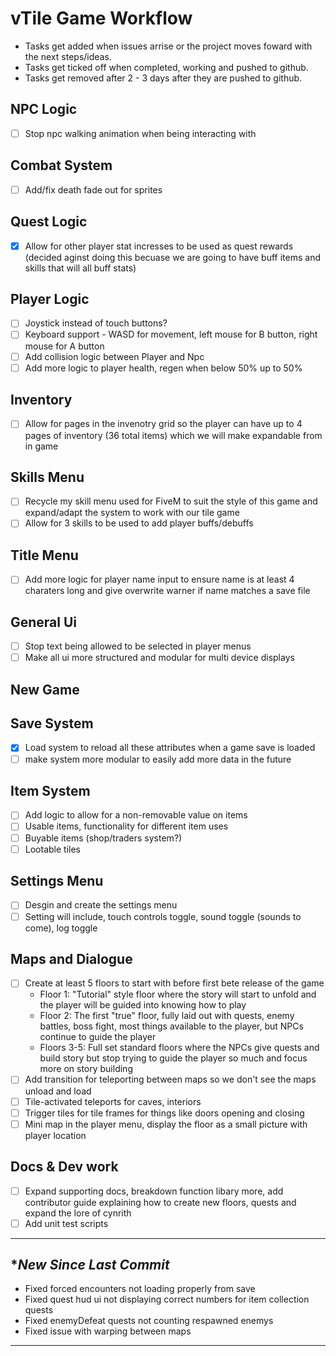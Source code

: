 # vTile Game Workflow
- Tasks get added when issues arrise or the project moves foward with the next steps/ideas.
- Tasks get ticked off when completed, working and pushed to github.
- Tasks get removed after 2 - 3 days after they are pushed to github.

## NPC Logic 
- [ ] Stop npc walking animation when being interacting with 

## Combat System
- [ ] Add/fix death fade out for sprites

## Quest Logic
- [x] Allow for other player stat incresses to be used as quest rewards (decided aginst doing this becuase we are going to have buff items and skills that will all buff stats)

## Player Logic
- [ ] Joystick instead of touch buttons?
- [ ] Keyboard support - WASD for movement, left mouse for B button, right mouse for A button
- [ ] Add collision logic between Player and Npc
- [ ] Add more logic to player health, regen when below 50% up to 50%

## Inventory 
- [ ] Allow for pages in the invenotry grid so the player can have up to 4 pages of inventory (36 total items) which we will make expandable from in game
      
## Skills Menu
- [ ] Recycle my skill menu used for FiveM to suit the style of this game and expand/adapt the system to work with our tile game
- [ ] Allow for 3 skills to be used to add player buffs/debuffs

## Title Menu
- [ ] Add more logic for player name input to ensure name is at least 4 charaters long and give overwrite warner if name matches a save file

## General Ui
- [ ] Stop text being allowed to be selected in player menus
- [ ] Make all ui more structured and modular for multi device displays

## New Game


## Save System
- [x] Load system to reload all these attributes when a game save is loaded
- [ ] make system more modular to easily add more data in the future 

## Item System
- [ ] Add logic to allow for a non-removable value on items
- [ ] Usable items, functionality for different item uses 
- [ ] Buyable items (shop/traders system?) 
- [ ] Lootable tiles 

## Settings Menu
- [ ] Desgin and create the settings menu 
- [ ] Setting will include, touch controls toggle, sound toggle (sounds to come), log toggle 

## Maps and Dialogue
- [ ] Create at least 5 floors to start with before first bete release of the game 
    - Floor 1: "Tutorial" style floor where the story will start to unfold and the player will be guided into knowing how to play
    - Floor 2: The first "true" floor, fully laid out with quests, enemy battles, boss fight, most things available to the player, but NPCs continue to guide the player
    - Floors 3-5: Full set standard floors where the NPCs give quests and build story but stop trying to guide the player so much and focus more on story building
- [ ] Add transition for teleporting between maps so we don't see the maps unload and load 
- [ ] Tile-activated teleports for caves, interiors
- [ ] Trigger tiles for tile frames for things like doors opening and closing 
- [ ] Mini map in the player menu, display the floor as a small picture with player location

## Docs & Dev work
- [ ] Expand supporting docs, breakdown function libary more, add contributor guide explaining how to create new floors, quests and expand the lore of cynrith
- [ ] Add unit test scripts 

---

## **New Since Last Commit*

- Fixed forced encounters not loading properly from save
- Fixed quest hud ui not displaying correct numbers for item collection quests
- Fixed enemyDefeat quests not counting respawned enemys
- Fixed issue with warping between maps

---
